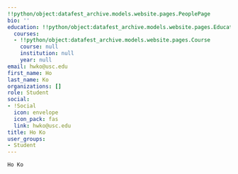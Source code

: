 ```yaml
---
!!python/object:datafest_archive.models.website.pages.PeoplePage
bio: ''
education: !!python/object:datafest_archive.models.website.pages.Education
  courses:
  - !!python/object:datafest_archive.models.website.pages.Course
    course: null
    institution: null
    year: null
email: hwko@usc.edu
first_name: Ho
last_name: Ko
organizations: []
role: Student
social:
- !Social
  icon: envelope
  icon_pack: fas
  link: hwko@usc.edu
title: Ho Ko
user_groups:
- Student
---
```


    Ho Ko
    